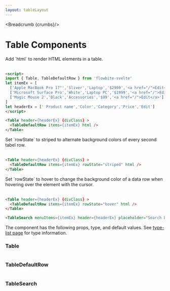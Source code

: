 ```yaml
---
layout: tableLayout
---
```


<script>
  import Htwo from '../utils/Htwo.svelte'
  import ExampleDiv from '../utils/ExampleDiv.svelte'
import { Table, TableDefaultRow, TableSearch, Breadcrumb } from '$lib/index'
import componentProps1 from '../props/Table.json'
import componentProps2 from '../props/TableDefaultRow.json'
import componentProps3 from '../props/TableSearch.json'
let items1 = componentProps1.props
let items2 = componentProps2.props
let items3 = componentProps3.props
let propHeader = ['Name', 'Type', 'Default']

let divClass='w-full relative overflow-x-auto shadow-md sm:rounded-lg py-4'
let theadClass ='text-xs text-gray-700 uppercase bg-gray-50 dark:bg-gray-700 dark:text-white'
let itemEx = [
  ['Apple MacBook Pro 17"','Sliver','Laptop','$2999','<a href="/">Edit</a>'],
  ['Microsoft Surface Pro','White','Laptop PC','$1999','<a href="/">Edit</a>'],
  ['Magic Mouse 2','Black','Accessories','$99','<a href="/">Edit</a>']
]
let headerEx = [' Product name','Color','Category','Price','Edit']

  let crumbs = [
    {
      label:'Home',
      href:'/'
    },
    {
      label:'Tables',
      href:'/tables/'
    }
  ]
</script>

<Breadcrumb {crumbs}/>

<h1 class="text-3xl w-full dark:text-white py-8">Table Components</h1>

<Htwo label="Examples" />

<p>Add `html` to render HTML elements in a table.</p>

<ExampleDiv>
<Table header={headerEx} {divClass} >
  <TableDefaultRow items={itemEx} html />
</Table>
</ExampleDiv>

```html
<script>
import { Table, TableDefaultRow } from 'flowbite-svelte'
let itemEx = [
  ['Apple MacBook Pro 17"','Sliver','Laptop','$2999','<a href="/">Edit</a>'],
  ['Microsoft Surface Pro','White','Laptop PC','$1999','<a href="/">Edit</a>'],
  ['Magic Mouse 2','Black','Accessories','$99','<a href="/">Edit</a>']
]
let headerEx = [' Product name','Color','Category','Price','Edit']
</script>

<Table header={headerEx} {divClass} >
  <TableDefaultRow items={itemEx} html />
</Table>
```

<Htwo label="Striped rows" />


<p>Set `rowState` to striped to alternate background colors of every second tabel row.</p>

<ExampleDiv>
<Table header={headerEx} {divClass} >
  <TableDefaultRow items={itemEx} rowState="striped" html />
</Table>
</ExampleDiv>

```html
<Table header={headerEx} {divClass} >
  <TableDefaultRow items={itemEx} rowState="striped" html />
</Table>
```

<Htwo label="Hover" />

<p>Set `rowState` to hover to change the background color of a data row when hovering over the element with the cursor.</p>

<ExampleDiv>
<Table header={headerEx} {divClass} >
  <TableDefaultRow items={itemEx} rowState="hover" html />
</Table>
</ExampleDiv>

```html
<Table header={headerEx} {divClass} >
  <TableDefaultRow items={itemEx} rowState="hover" html />
</Table>
```

<Htwo label="Table search" />

<TableSearch menuItems={itemEx} header={headerEx} placeholder="Search by product name"/>

```html
<TableSearch menuItems={itemEx} header={headerEx} placeholder="Search by product name"/>
```

<Htwo label="Props" />

<p>The component has the following props, type, and default values. See <a href="/types">type-list page</a> for type information.</p>

<h3>Table</h3>

<Table header={propHeader} {divClass} {theadClass}>
  <TableDefaultRow items={items1} rowState='hover' />
</Table>

<h3>TableDefaultRow</h3>

<Table header={propHeader} {divClass} {theadClass}>
  <TableDefaultRow items={items2} rowState='hover' />
</Table>

<h3>TableSearch</h3>

<Table header={propHeader} {divClass} {theadClass}>
  <TableDefaultRow items={items3} rowState='hover' />
</Table>
